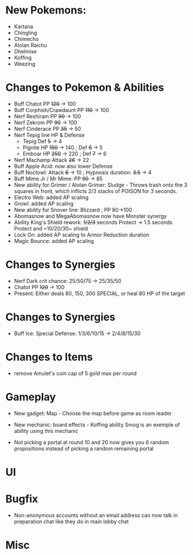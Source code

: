# New Pokemons:

- Kartana
- Chingling
- Chimecho
- Alolan Raichu
- Dhelmise
- Koffing
- Weezing

# Changes to Pokemon & Abilities

- Buff Chatot PP ~~120~~ → 100
- Buff Corphish/Crawdaunt PP ~~110~~ → 100
- Nerf Reshiram PP ~~90~~ → 100
- Nerf Zekrom PP ~~90~~ → 100
- Nerf Cinderace PP ~~35~~ → 50
- Nerf Tepig line HP & Defense
  - Tepig Def ~~5~~ → 4
  - Pignite HP ~~150~~ → 140 ; Def ~~6~~ → 5
  - Emboar HP ~~250~~ → 220 ; Def ~~7~~ → 6
- Nerf Machamp Attack ~~26~~ → 22
- Buff Apple Acid: now also lower Defense
- Buff Noctowl: Attack ~~6~~ → 10 ; Hypnosis duration: ~~3.5~~ → 4
- Buff Mime Jr / Mr Mime: PP ~~90~~ → 85
- New ability for Grimer / Alolan Grimer: Sludge - Throws trash onto the 3 squares in front, which inflicts 2/3 stacks of POISON for 3 seconds.
- Electro Web: added AP scaling
- Growl: added AP scaling
- New ability for Snover line: Blizzard ; PP 80→100
- Abomasnow and MegaAbomasnow now have Monster synergy
- Ability King's Shield rework: ~~1/2/3~~ seconds Protect → 1.5 seconds Protect and ~10/20/30~ shield
- Lock On: added AP scaling to Armor Reduction duration
- Magic Bounce: added AP scaling

# Changes to Synergies

- Nerf Dark crit chance: 25/50/75 → 25/35/50
- Chatot PP ~~120~~ -> 100
- Present: Either deals 80, 150, 300 SPECIAL, or heal 80 HP of the target

# Changes to Synergies

- Buff Ice: Special Defense: 1/3/6/10/15 → 2/4/8/15/30

# Changes to Items

- remove Amulet's coin cap of 5 gold max per round

# Gameplay

- New gadget: Map - Choose the map before game as room leader

- New mechanic: board effects - Koffing ability Smog is an exemple of ability using this mechanic

- Not picking a portal at round 10 and 20 now gives you 6 random propositions instead of picking a random remaining portal

# UI

# Bugfix

- Non-anonymous accounts without an email address can now talk in preparation chat like they do in main lobby chat

# Misc
